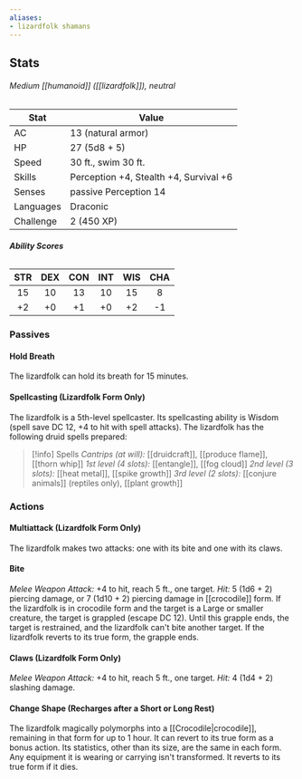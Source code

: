 ```yaml
---
aliases:
- lizardfolk shamans
---
```

## Stats
###### *Medium [[humanoid]] ([[lizardfolk]]), neutral*
| Stat | Value |
| ---- | ---- |
| AC | 13 (natural armor) |
| HP | 27 (5d8 + 5) |
| Speed | 30 ft., swim 30 ft. |
| Skills | Perception +4, Stealth +4, Survival +6 |
| Senses | passive Perception 14 |
| Languages | Draconic |
| Challenge | 2 (450 XP) |
###### **Ability Scores**
| STR | DEX | CON | INT | WIS | CHA |
| :--: | :--: | :--: | :--: | :--: | :--: |
| 15 | 10 | 13 | 10 | 15 | 8 |
| +2 | +0 | +1 | +0 | +2 | -1 |
### Passives
#### Hold Breath
The lizardfolk can hold its breath for 15 minutes.
#### Spellcasting (Lizardfolk Form Only)
The lizardfolk is a 5th-level spellcaster. Its spellcasting ability is Wisdom (spell save DC 12, +4 to hit with spell attacks). The lizardfolk has the following druid spells prepared:
>[!info] Spells
>_Cantrips (at will):_ [[druidcraft]], [[produce flame]], [[thorn whip]]
>*1st level (4 slots):* [[entangle]], [[fog cloud]]
>*2nd level (3 slots):* [[heat metal]], [[spike growth]]
>*3rd level (2 slots):* [[conjure animals]] (reptiles only), [[plant growth]]
### Actions
#### Multiattack (Lizardfolk Form Only)
The lizardfolk makes two attacks: one with its bite and one with its claws.
#### Bite
*Melee Weapon Attack:* +4 to hit, reach 5 ft., one target. 
*Hit:* 5 (1d6 + 2) piercing damage, or 7 (1d10 + 2) piercing damage in [[crocodile]] form. If the lizardfolk is in crocodile form and the target is a Large or smaller creature, the target is grappled (escape DC 12). Until this grapple ends, the target is restrained, and the lizardfolk can't bite another target. If the lizardfolk reverts to its true form, the grapple ends.
#### Claws (Lizardfolk Form Only)
_Melee Weapon Attack:_ +4 to hit, reach 5 ft., one target. 
_Hit:_ 4 (1d4 + 2) slashing damage.
#### Change Shape (Recharges after a Short or Long Rest)
The lizardfolk magically polymorphs into a [[Crocodile|crocodile]], remaining in that form for up to 1 hour. It can revert to its true form as a bonus action. Its statistics, other than its size, are the same in each form. Any equipment it is wearing or carrying isn't transformed. It reverts to its true form if it dies.